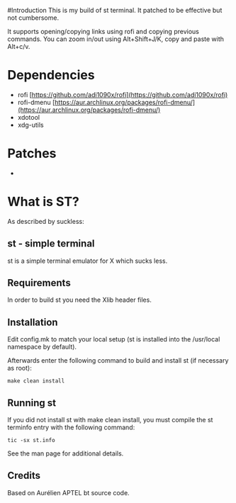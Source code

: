 #Introduction
This is my build of st terminal. It patched to be effective but not cumbersome. 

It supports opening/copying links using rofi and copying previous commands. You can zoom in/out using Alt+Shift+J/K, copy and paste with Alt+c/v.

# Dependencies
* rofi [https://github.com/adi1090x/rofi](https://github.com/adi1090x/rofi)
* rofi-dmenu [https://aur.archlinux.org/packages/rofi-dmenu/](https://aur.archlinux.org/packages/rofi-dmenu/)
* xdotool
* xdg-utils

# Patches
*

# What is ST?
As described by suckless:

st - simple terminal
--------------------
st is a simple terminal emulator for X which sucks less.


Requirements
------------
In order to build st you need the Xlib header files.


Installation
------------
Edit config.mk to match your local setup (st is installed into
the /usr/local namespace by default).

Afterwards enter the following command to build and install st (if
necessary as root):

    make clean install


Running st
----------
If you did not install st with make clean install, you must compile
the st terminfo entry with the following command:

    tic -sx st.info

See the man page for additional details.

Credits
-------
Based on Aurélien APTEL <aurelien dot aptel at gmail dot com> bt source code.

